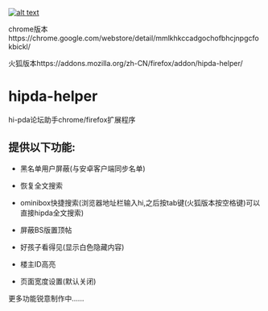[![alt text](http://ww3.sinaimg.cn/large/5fd37818jw1eq7bx4bc4ej20c0038mx9.jpg "商店地址")](https://chrome.google.com/webstore/detail/mmlkhkccadgochofbhcjnpgcfokbickl/)

chrome版本https://chrome.google.com/webstore/detail/mmlkhkccadgochofbhcjnpgcfokbickl/

火狐版本https://addons.mozilla.org/zh-CN/firefox/addon/hipda-helper/

# hipda-helper 
hi-pda论坛助手chrome/firefox扩展程序



## 提供以下功能:
- 黑名单用户屏蔽(与安卓客户端同步名单)

- 恢复全文搜索

- ominibox快捷搜索(浏览器地址栏输入hi,之后按tab键(火狐版本按空格键)可以直接hipda全文搜索)

- 屏蔽BS版置顶帖

- 好孩子看得见(显示白色隐藏内容)

- 楼主ID高亮
- 页面宽度设置(默认关闭)

更多功能锐意制作中......

